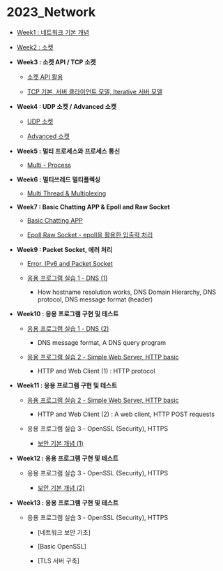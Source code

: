 # 2023_Network

- [Week1 : 네트워크 기본 개념](https://github.com/jjaehwi/2023_Network/blob/main/Week01/article.md)

- [Week2 : 소켓](https://github.com/jjaehwi/2023_Network/blob/main/Week02/article.md)

- **Week3 : 소켓 API / TCP 소켓**

  - [소켓 API 활용](https://github.com/jjaehwi/2023_Network/blob/main/Week03/article.md)

  - [TCP 기본, 서버 클라이언트 모델, Iterative 서버 모델](https://github.com/jjaehwi/2023_Network/blob/main/Week03/article2.md)

- **Week4 : UDP 소켓 / Advanced 소켓**

  - [UDP 소켓](https://github.com/jjaehwi/2023_Network/blob/main/Week04/article.md)

  - [Advanced 소켓](https://github.com/jjaehwi/2023_Network/blob/main/Week04/article2.md)

- **Week5 : 멀티 프로세스와 프로세스 통신**

  - [Multi - Process](https://github.com/jjaehwi/2023_Network/blob/main/Week05/article.md)

- **Week6 : 멀티쓰레드 멀티플렉싱**

  - [Multi Thread & Multiplexing](https://github.com/jjaehwi/2023_Network/blob/main/Week06/article.md)

- **Week7 : Basic Chatting APP & Epoll and Raw Socket**

  - [Basic Chatting APP](https://github.com/jjaehwi/2023_Network/blob/main/Week07/article.md)

  - [Epoll Raw Socket - epoll을 활용한 입출력 처리](https://github.com/jjaehwi/2023_Network/blob/main/Week07/article2.md)

- **Week9 : Packet Socket, 에러 처리**

  - [Error, IPv6 and Packet Socket](https://github.com/jjaehwi/2023_Network/blob/main/Week09/article.md)

  - [응용 프로그램 실습 1 - DNS (1)](https://github.com/jjaehwi/2023_Network/blob/main/Week09/article2.md)

    - How hostname resolution works, DNS Domain Hierarchy, DNS protocol, DNS message format (header)

- **Week10 : 응용 프로그램 구현 및 테스트**

  - [응용 프로그램 실습 1 - DNS (2)](https://github.com/jjaehwi/2023_Network/blob/main/Week10/article.md)

    - DNS message format, A DNS query program

  - [응용 프로그램 실습 2 - Simple Web Server, HTTP basic](https://github.com/jjaehwi/2023_Network/blob/main/Week10/article2.md)

    - HTTP and Web Client (1) : HTTP protocol

- **Week11 : 응용 프로그램 구현 및 테스트**

  - [응용 프로그램 실습 2 - Simple Web Server, HTTP basic](https://github.com/jjaehwi/2023_Network/blob/main/Week11/article.md)

    - HTTP and Web Client (2) : A web client, HTTP POST requests

  - 응용 프로그램 실습 3 - OpenSSL (Security), HTTPS

    - [보안 기본 개념 (1)](https://github.com/jjaehwi/2023_Network/blob/main/Week11/article2.md)

- **Week12 : 응용 프로그램 구현 및 테스트**

  - 응용 프로그램 실습 3 - OpenSSL (Security), HTTPS

    - [보안 기본 개념 (2)](https://github.com/jjaehwi/2023_Network/blob/main/Week12/article.md)

- **Week13 : 응용 프로그램 구현 및 테스트**

  - 응용 프로그램 실습 3 - OpenSSL (Security), HTTPS

    - [네트워크 보안 기초]

    - [Basic OpenSSL]

    - [TLS 서버 구축]

